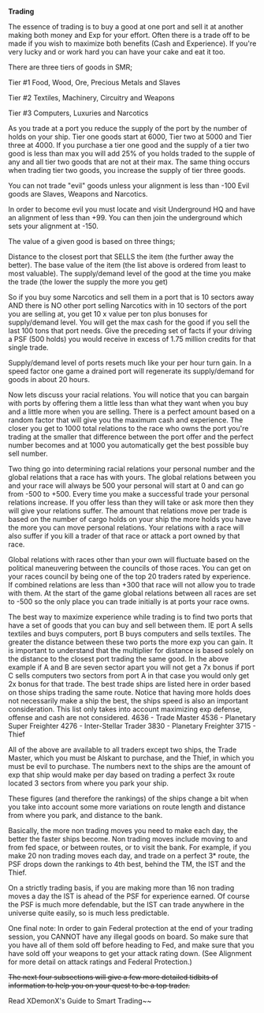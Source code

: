 <!-- TITLE: Trading -->
<!-- SUBTITLE: A quick summary of Trading -->

**Trading**

The essence of trading is to buy a good at one port and sell it at another making both money and Exp for your effort. Often there is a trade off to be made if you wish to maximize both benefits (Cash and Experience). If you're very lucky and or work hard you can have your cake and eat it too.

There are three tiers of goods in SMR;

Tier #1 Food, Wood, Ore, Precious Metals and Slaves

Tier #2 Textiles, Machinery, Circuitry and Weapons

Tier #3 Computers, Luxuries and Narcotics


As you trade at a port you reduce the supply of the port by the number of holds on your ship. Tier one goods start at 6000, Tier two at 5000 and Tier three at 4000. If you purchase a tier one good and the supply of a tier two good is less than max you will add 25% of you holds traded to the supple of any and all tier two goods that are not at their max. The same thing occurs when trading tier two goods, you increase the supply of tier three goods.

You can not trade "evil" goods unless your alignment is less than -100 Evil goods are Slaves, Weapons and Narcotics.

In order to become evil you must locate and visit Underground HQ and have an alignment of less than +99. You can then join the underground which sets your alignment at -150.

The value of a given good is based on three things;

Distance to the closest port that SELLS the item (the further away the better). The base value of the item (the list above is ordered from least to most valuable). The supply/demand level of the good at the time you make the trade (the lower the supply the more you get)

So if you buy some Narcotics and sell them in a port that is 10 sectors away AND there is NO other port selling Narcotics with in 10 sectors of the port you are selling at, you get 10 x value per ton plus bonuses for supply/demand level. You will get the max cash for the good if you sell the last 100 tons that port needs. Give the preceding set of facts if your driving a PSF (500 holds) you would receive in excess of 1.75 million credits for that single trade.

Supply/demand level of ports resets much like your per hour turn gain. In a speed factor one game a drained port will regenerate its supply/demand for goods in about 20 hours.

Now lets discuss your racial relations. You will notice that you can bargain with ports by offering them a little less than what they want when you buy and a little more when you are selling. There is a perfect amount based on a random factor that will give you the maximum cash and experience. The closer you get to 1000 total relations to the race who owns the port you're trading at the smaller that difference between the port offer and the perfect number becomes and at 1000 you automatically get the best possible buy sell number.

Two thing go into determining racial relations your personal number and the global relations that a race has with yours. The global relations between you and your race will always be 500 your personal will start at 0 and can go from -500 to +500. Every time you make a successful trade your personal relations increase. If you offer less than they will take or ask more then they will give your relations suffer. The amount that relations move per trade is based on the number of cargo holds on your ship the more holds you have the more you can move personal relations. Your relations with a race will also suffer if you kill a trader of that race or attack a port owned by that race.

Global relations with races other than your own will fluctuate based on the political maneuvering between the councils of those races. You can get on your races council by being one of the top 20 traders rated by experience. If combined relations are less than +300 that race will not allow you to trade with them. At the start of the game global relations between all races are set to -500 so the only place you can trade initially is at ports your race owns.

The best way to maximize experience while trading is to find two ports that have a set of goods that you can buy and sell between them. IE port A sells textiles and buys computers, port B buys computers and sells textiles. The greater the distance between these two ports the more exp you can gain. It is important to understand that the multiplier for distance is based solely on the distance to the closest port trading the same good. In the above example if A and B are seven sector apart you will not get a 7x bonus if port C sells computers two sectors from port A in that case you would only get 2x bonus for that trade.
The best trade ships are listed here in order based on those ships trading the same route. Notice that having more holds does not necessarily make a ship the best, the ships speed is also an important consideration. This list only takes into account maximizing exp defense, offense and cash are not considered.
4636 - Trade Master 4536 - Planetary Super Freighter 4276 - Inter-Stellar Trader 3830 - Planetary Freighter 3715 - Thief

All of the above are available to all traders except two ships, the Trade Master, which you must be Alskant to purchase, and the Thief, in which you must be evil to purchase. The numbers next to the ships are the amount of exp that ship would make per day based on trading a perfect 3x route located 3 sectors from where you park your ship.

These figures (and therefore the rankings) of the ships change a bit when you take into account some more variations on route length and distance from where you park, and distance to the bank.

Basically, the more non trading moves you need to make each day, the better the faster ships become. Non trading moves include moving to and from fed space, or between routes, or to visit the bank. For example, if you make 20 non trading moves each day, and trade on a perfect 3* route, the PSF drops down the rankings to 4th best, behind the TM, the IST and the Thief.

On a strictly trading basis, if you are making more than 16 non trading moves a day the IST is ahead of the PSF for experience earned. Of course the PSF is much more defendable, but the IST can trade anywhere in the universe quite easily, so is much less predictable.

One final note: In order to gain Federal protection at the end of your trading session, you CANNOT have any illegal goods on board. So make sure that you have all of them sold off before heading to Fed, and make sure that you have sold off your weapons to get your attack rating down. (See Alignment for more detail on attack ratings and Federal Protection.)

~~The next four subsections will give a few more detailed tidbits of information to help you on your quest to be a top trader.~~

Read XDemonX's Guide to Smart Trading~~